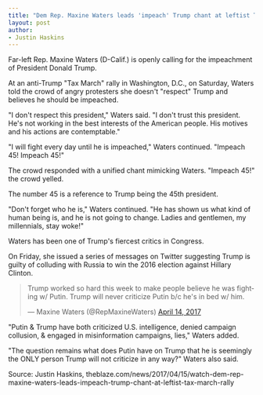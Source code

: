 ```yaml
---
title: "Dem Rep. Maxine Waters leads 'impeach' Trump chant at leftist Tax March rally"
layout: post
author:
- Justin Haskins
---
```


Far-left Rep. Maxine Waters (D-Calif.) is openly calling for the impeachment of President Donald Trump.

At an anti-Trump "Tax March" rally in Washington, D.C., on Saturday, Waters told the crowd of angry protesters she doesn't "respect" Trump and believes he should be impeached.

"I don't respect this president," Waters said. "I don't trust this president. He's not working in the best interests of the American people. His motives and his actions are contemptable."

"I will fight every day until he is impeached," Waters continued. "Impeach 45! Impeach 45!"

The crowd responded with a unified chant mimicking Waters. "Impeach 45!" the crowd yelled.

The number 45 is a reference to Trump being the 45th president.

"Don't forget who he is," Waters continued. "He has shown us what kind of human being is, and he is not going to change. Ladies and gentlemen, my millennials, stay woke!"

Waters has been one of Trump's fiercest critics in Congress.

On Friday, she issued a series of messages on Twitter suggesting Trump is guilty of colluding with Russia to win the 2016 election against Hillary Clinton.

<blockquote class="twitter-tweet"><p lang="en" dir="ltr">Trump worked so hard this week to make people believe he was fighting w/ Putin. Trump will never criticize Putin b/c he's in bed w/ him.</p>&mdash; Maxine Waters (@RepMaxineWaters) <a href="https://twitter.com/RepMaxineWaters/status/852855692990062592?ref_src=twsrc%5Etfw">April 14, 2017</a></blockquote> <script async src="https://platform.twitter.com/widgets.js" charset="utf-8"></script>

"Putin &amp; Trump have both criticized U.S. intelligence, denied campaign collusion, &amp; engaged in misinformation campaigns, lies," Waters added.

"The question remains what does Putin have on Trump that he is seemingly the ONLY person Trump will not criticize in any way?" Waters also said.

Source: Justin Haskins, theblaze.com/news/2017/04/15/watch-dem-rep-maxine-waters-leads-impeach-trump-chant-at-leftist-tax-march-rally
